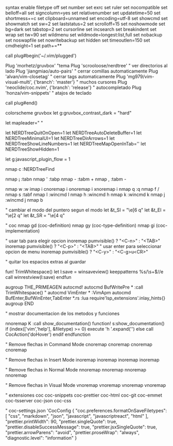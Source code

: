 syntax enable
filetype off
set number
set exrc
set ruler
set nocompatible
set belloff=all
set signcolumn=yes
set relativenumber
set updatetime=50
set shortmess+=c
set clipboard=unnamed
set encoding=utf-8
set showcmd
set showmatch
set sw=2
set laststatus=2
set scrolloff=15
set noshowmode
set bg=dark
set tabstop=2
set cursorline
set incsearch
set breakindent
set wrap
set tw=90
set wildmenu
set wildmode=longest:list,full
set nobackup
set noswapfile
set nowritebackup
set hidden
set timeoutlen=150
set cmdheight=1
set path+=**


call plug#begin('~/.vim/plugged')

Plug 'morhetz/gruvbox' "tema
Plug 'scrooloose/nerdtree' " ver directorios al lado
Plug 'jiangmiao/auto-pairs' " cerrar comillas automaticamente
Plug 'alvan/vim-closetag' " cerrar tags automaticamente
Plug 'mg979/vim-visual-multi', {'branch': 'master'} " muchos cursores
Plug 'neoclide/coc.nvim', {'branch': 'release'} " autocompletado
Plug 'honza/vim-snippets' " atajos de teclado

call plug#end()

colorscheme gruvbox
let g:gruvbox_contrast_dark = "hard"

let mapleader=" "

let NERDTreeQuitOnOpen=1
let NERDTreeAutoDeleteBuffer=1
let NERDTreeMinimalUI=1
let NERDTreeDirArrows=1
let NERDTreeShowLineNumbers=1
let NERDTreeMapOpenInTab='<tab>'
let NERDTreeShowHidden=1

let g:javascript_plugin_flow = 1

nmap <leader>c :NERDTreeFind<ENTER>

nmap ¡ :tabn <CR>
nmap ' :tabp <CR>
nmap - :tabm + <CR>
nmap , :tabm - <CR>

nmap <leader>w :w<ENTER>
imap <Space>i <Esc>
cnoremap <Space>i <Esc>
onoremap <Space>i <Esc>
xnoremap <Space>i <Esc>
nmap <leader>q :q<ENTER>
nmap <leader>f /
nmap <leader>s :tabf
nmap <leader>l :wincmd l<ENTER>
nmap <leader>h :wincmd h<ENTER>
nmap <leader>k :wincmd k<ENTER>
nmap <leader>j :wincmd j<ENTER>
nmap <leader>b <C-v>

" cambiar el modo del puntero segun el modo
let &t_SI = "\e[6 q"
let &t_EI = "\e[2 q"
let &t_SR = "\e[4 q"

" coc
nmap <silent> gd <Plug>(coc-definition)
nmap <silent> gy <Plug>(coc-type-definition)
nmap <silent> gi <Plug>(coc-implementation)


" usar tab para elegir opcion
inoremap <expr> <TAB> pumvisible() ? "\<C-n>" : "\<TAB>"
inoremap <expr> <S-TAB> pumvisible() ? "\<C-p>" : "\<TAB>"
" usar enter para seleccionar opcion de menu
inoremap <expr> <CR> pumvisible() ? "\<C-y>" : "\<C-g>u\<CR>"

" quitar los espacios extras al guardar

fun! TrimWhitespace()
    let l:save = winsaveview()
    keeppatterns %s/\s\+$//e
    call winrestview(l:save)
endfun

augroup THE_PRIMEAGEN
    autocmd!
    autocmd BufWritePre * :call TrimWhitespace()
    " autocmd VimEnter * :VimApm
    autocmd BufEnter,BufWinEnter,TabEnter *.rs :lua require'lsp_extensions'.inlay_hints{}
augroup END


" mostrar documentacion de los metodos y funciones

nnoremap <silent> K :call <SID>show_documentation()<CR>
function! s:show_documentation()
if (index(['vim','help'], &filetype) >= 0)
execute 'h '.expand('<cword>')
else
call CocAction('doHover')
endif
endfunction


" Remove  flechas in Command Mode
cnoremap <Down> <Nop>
cnoremap <Left> <Nop>
cnoremap <Right> <Nop>
cnoremap <Up> <Nop>

" Remove flechas in Insert Mode
inoremap <Down> <Nop>
inoremap <Left> <Nop>
inoremap <Right> <Nop>
inoremap <Up> <Nop>

" Remove flechas in Normal Mode
nnoremap <Down> <Nop>
nnoremap <Left> <Nop>
nnoremap <Right> <Nop>
nnoremap <Up> <Nop>

" Remove flechas in Visual Mode
vnoremap <Down> <Nop>
vnoremap <Left> <Nop>
vnoremap <Right> <Nop>
vnoremap <Up> <Nop>


" extensiones coc
coc-snippets coc-prettier coc-html coc-git coc-emmet coc-tsserver coc-json coc-css

" coc-settings.json 'CocConfig
{
  "coc.preferences.formatOnSaveFiletypes": [
    "css",
    "markdown",
    "json",
    "javascript",
    "javascriptreact",
    "html"
  ],
  "prettier.printWidth": 90,
  "prettier.singleQuote": true,
  "prettier.disableSuccessMessage": true,
  "prettier.jsxSingleQuote": true,
  "prettier.arrowParens": "avoid",
  "prettier.proseWrap": "always",
  "diagnostic.level": "information"
}
